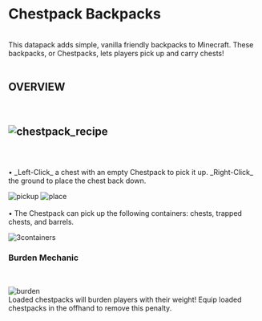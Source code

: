 # Chestpack Backpacks
<br />
This datapack adds simple, vanilla friendly backpacks to Minecraft. These backpacks, or Chestpacks, lets players pick up and carry chests!
<br />
<br />

## **OVERVIEW**
<br />

![chestpack_recipe](https://github.com/user-attachments/assets/90fc5e36-4568-4bd2-b30c-4a9b70aa9f10)
<br />
<br />
----
<br />
• _Left-Click_ a chest with an empty Chestpack to pick it up. _Right-Click_ the ground to place the chest back down.
<br />

![pickup](https://github.com/user-attachments/assets/cf003daa-3d1c-4cfa-ae5c-9972b99ddccf)   ![place](https://github.com/user-attachments/assets/0aa24576-85d7-47c3-bf8a-8852efb33fe7)
<br />
<br />
• The Chestpack can pick up the following containers: chests, trapped chests, and barrels.
<br />

![3containers](https://github.com/user-attachments/assets/eca3ef06-b452-49df-835d-5b75fe45b096)
<br />
### Burden Mechanic
<br />

![burden](https://github.com/user-attachments/assets/65f8c69b-8892-4ab1-898d-636ff432e4e0)
<br />
Loaded chestpacks will burden players with their weight! Equip loaded chestpacks in the offhand to remove this penalty.
<br />
